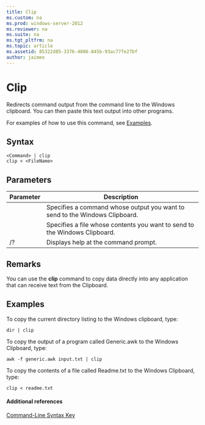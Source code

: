 ```yaml
---
title: Clip
ms.custom: na
ms.prod: windows-server-2012
ms.reviewer: na
ms.suite: na
ms.tgt_pltfrm: na
ms.topic: article
ms.assetid: 85322d85-3376-4806-845b-93ac77fe27bf
author: jaimeo
---
```

# Clip
Redirects command output from the command line to the Windows clipboard. You can then paste this text output into other programs.  
  
For examples of how to use this command, see [Examples](#BKMK_examples).  
  
## Syntax  
  
```  
<Command> | clip  
clip < <FileName>  
```  
  
## Parameters  
  
|Parameter|Description|  
|-------------|---------------|  
|<Command>|Specifies a command whose output you want to send to the Windows Clipboard.|  
|<FileName>|Specifies a file whose contents you want to send to the Windows Clipboard.|  
|\/?|Displays help at the command prompt.|  
  
## Remarks  
You can use the **clip** command to copy data directly into any application that can receive text from the Clipboard.  
  
## <a name="BKMK_examples"></a>Examples  
To copy the current directory listing to the Windows clipboard, type:  
  
```  
dir | clip  
```  
  
To copy the output of a program called Generic.awk to the Windows Clipboard, type:  
  
```  
awk -f generic.awk input.txt | clip  
```  
  
To copy the contents of a file called Readme.txt to the Windows Clipboard, type:  
  
```  
clip < readme.txt  
```  
  
#### Additional references  
[Command-Line Syntax Key](../Topic/Command-Line-Syntax-Key.md)  
  
